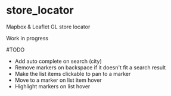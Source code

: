 # store_locator
Mapbox &amp; Leaflet GL store locator

Work in progress

#TODO
- Add auto complete on search (city)
- Remove markers on backspace if it doesn't fit a search result
- Make the list items clickable to pan to a marker
- Move to a marker on list item hover
- Highlight markers on list hover
